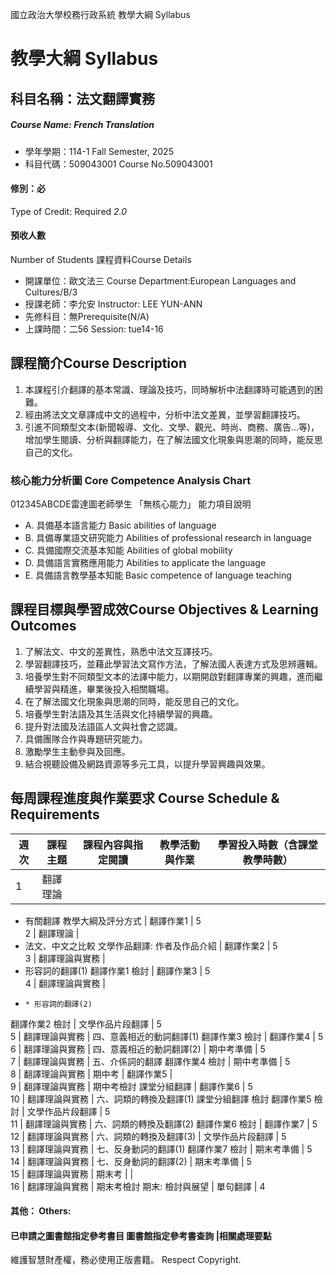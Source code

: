 國立政治大學校務行政系統 教學大綱 Syllabus
# 教學大綱 Syllabus
##  科目名稱：法文翻譯實務 
#####  Course Name: French Translation
  * 學年學期：114-1 Fall Semester, 2025 
  * 科目代碼：509043001 Course No.509043001
#### 修別：必
Type of Credit: Required 
_2.0_
#### 預收人數
Number of Students
課程資料Course Details
  * 開課單位：歐文法三 Course Department:European Languages and Cultures/B/3 
  * 授課老師：李允安 Instructor: LEE YUN-ANN 
  * 先修科目：無Prerequisite(N/A)
  * 上課時間：二56 Session: tue14-16
##  課程簡介Course Description
  1. 本課程引介翻譯的基本常識、理論及技巧，同時解析中法翻譯時可能遇到的困難。
  2. 經由將法文文章譯成中文的過程中，分析中法文差異，並學習翻譯技巧。
  3. 引進不同類型文本(新聞報導、文化、文學、觀光、時尚、商務、廣告…等)，增加學生閱讀、分析與翻譯能力，在了解法國文化現象與思潮的同時，能反思自己的文化。
###  核心能力分析圖 Core Competence Analysis Chart
012345ABCDE雷達圖老師學生
「無核心能力」 
能力項目說明
  * A. 具備基本語言能力 Basic abilities of language
  * B. 具備專業語文研究能力 Abilities of professional research in language
  * C. 具備國際交流基本知能 Abilities of global mobility
  * D. 具備語言實務應用能力 Abilities to applicate the language
  * E. 具備語言教學基本知能 Basic competence of language teaching
##  課程目標與學習成效Course Objectives & Learning Outcomes 
  1. 了解法文、中文的差異性，熟悉中法文互譯技巧。
  2. 學習翻譯技巧，並藉此學習法文寫作方法，了解法國人表達方式及思辨邏輯。
  3. 培養學生對不同類型文本的法譯中能力，以期開啟對翻譯專業的興趣，進而繼續學習與精進，畢業後投入相關職場。
  4. 在了解法國文化現象與思潮的同時，能反思自己的文化。
  5. 培養學生對法語及其生活與文化持續學習的興趣。 
  6. 提升對法國及法語區人文與社會之認識。 
  7. 具備團隊合作與專題研究能力。
  8. 激勵學生主動參與及回應。 
  9. 結合視聽設備及網路資源等多元工具，以提升學習興趣與效果。 
##  每周課程進度與作業要求 Course Schedule & Requirements
週次 |  課程主題 |  課程內容與指定閱讀 |  教學活動 與作業 |  學習投入時數（含課堂教學時數）  
---|---|---|---|---  
1 |  翻譯理論 | 
  * 有關翻譯
教學大綱及評分方式 |  翻譯作業1 |  5  
2 |  翻譯理論 | 
  * 法文、中文之比較
文學作品翻譯: 作者及作品介紹 |  翻譯作業2 |  5  
3 |  翻譯理論與實務 | 
  * 形容詞的翻譯(1)
翻譯作業1 檢討 |  翻譯作業3 |  5  
4 |  翻譯理論與實務 | 
  *     * 形容詞的翻譯(2)
翻譯作業2 檢討 |  文學作品片段翻譯 |  5  
5 |  翻譯理論與實務 |  四、意義相近的動詞翻譯(1) 翻譯作業3 檢討 |  翻譯作業4 |  5  
6 |  翻譯理論與實務 |  四、意義相近的動詞翻譯(2) |  期中考準備 |  5  
7 |  翻譯理論與實務 |  五、介係詞的翻譯 翻譯作業4 檢討 |  期中考準備 |  5  
8 |  翻譯理論與實務 |  期中考 |  翻譯作業5 |   
9 |  翻譯理論與實務 |  期中考檢討 課堂分組翻譯 |  翻譯作業6 |  5  
10 |  翻譯理論與實務 |  六、詞類的轉換及翻譯(1) 課堂分組翻譯 檢討 翻譯作業5 檢討 |  文學作品片段翻譯 |  5  
11 |  翻譯理論與實務 |  六、詞類的轉換及翻譯(2) 翻譯作業6 檢討 |  翻譯作業7 |  5  
12 |  翻譯理論與實務 |  六、詞類的轉換及翻譯(3) |  文學作品片段翻譯 |  5  
13 |  翻譯理論與實務 |  七、反身動詞的翻譯(1) 翻譯作業7 檢討 |  期末考準備 |  5  
14 |  翻譯理論與實務 |  七、反身動詞的翻譯(2) |  期末考準備 |  5  
15 |  翻譯理論與實務 |  期末考 |  |   
16 |  翻譯理論與實務 |  期末考檢討 期末: 檢討與展望 |  單句翻譯 |  4  
####  其他： Others:
####  已申請之圖書館指定參考書目  圖書館指定參考書查詢 |相關處理要點
維護智慧財產權，務必使用正版書籍。 Respect Copyright.